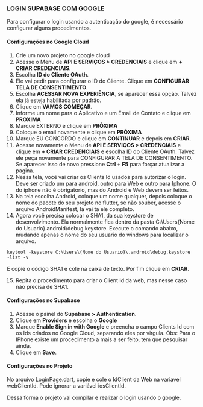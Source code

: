 ### LOGIN SUPABASE COM GOOGLE
Para configurar o login usando a autenticação do google, é necessário configurar alguns procedimentos.

#### Configurações no Google Cloud

 1. Crie um novo projeto no google cloud
 2. Acesse o Menu de **API E SERVIÇOS > CREDENCIAIS**
 e clique em **+ CRIAR CREDENCIAIS**.
 3. Escolha **ID do Cliente OAuth**.
 4. Ele vai pedir para configurar o ID do Cliente. Clique em **CONFIGURAR TELA DE CONSENTIMENTO**.
 5. Escolha **ACESSAR NOVA EXPERIÊNCIA**, se aparecer essa opção. Talvez ela já esteja habilitada por padrão.
 6. Clique em **VAMOS COMEÇAR**.
 7. Informe um nome para o Aplicativo e um Email de Contato e clique em **PROXIMA**
 8. Marque EXTERNO e clique em **PRÓXIMA**
 9. Coloque o email novamente e clique em **PRÓXIMA**
 10. Marque EU CONCORDO  e clique em **CONTINUAR**  e depois em **CRIAR**. 
 11. Acesse novamente  o Menu de **API E SERVIÇOS > CREDENCIAIS** e clique em **+ CRIAR CREDENCIAIS** e escolha  ID do Cliente OAuth. Talvez ele peça novamente para CONFIGURAR A TELA DE CONSENTIMENTO. Se aparecer isso de novo pressione **Ctrl + F5** para forçar atualizar a pagina.
 12. Nessa tela, você vai criar os Clients Id usados para autorizar o login. Deve ser criado um para android, outro para Web e outro para Iphone. O do iphone não é obrigatório, mas do Android e Web devem ser feitos.
 13. Na tela escolha Android, coloque um nome qualquer, depois coloque o nome do pacote do seu projeto no flutter, se não souber, acesse o arquivo AndroidManifest, lá vai ta ele completo.
 14. Agora você precisa colocar o SHA1, da sua keystore de desenvolvimento. Ela normalmente fica dentro da pasta C:\Users\{Nome do Usuario}\.android\debug.keystore. Execute o comando abaixo, mudando apenas o nome do seu usuario do windows para localizar o arquivo.

    keytool -keystore C:\Users\{Nome do Usuario}\.android\debug.keystore
    -list -v

E copie o código SHA1 e cole na caixa de texto.
Por fim clique em **CRIAR**.

15. Repita o procedimento para criar o Client Id da web, mas nesse caso não precisa de SHA1.

#### Configurações no Supabase
1. Acesse o painel do **Supabase > Authentication**.
2. Clique em **Providers** e escolha o **Google**
3. Marque **Enable Sign in with Google** e preencha o campo Clients Id com os Ids criados no Google Cloud, separando eles por virgula. Obs: Para o IPhone existe um procedimento a mais a ser feito, tem que pesquisar ainda.
4. Clique em **Save**.
 
#### Configurações no Projeto
No arquivo LoginPage.dart, copie e cole o IdClient da Web na variavel webClientId. Pode ignorar a variável iosClientId. 

Dessa forma o projeto vai compilar e realizar o login usando o google.

